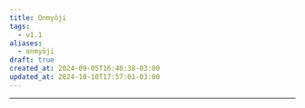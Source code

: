 ```yaml
---
title: Onmyōji
tags:
  - v1.1
aliases:
  - onmyōji
draft: true
created_at: 2024-09-05T16:40:38-03:00
updated_at: 2024-10-10T17:57:01-03:00
---
```



---

